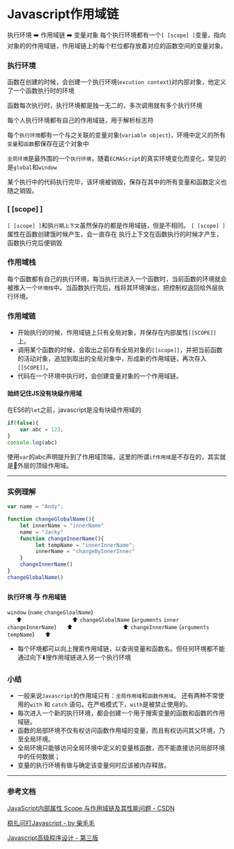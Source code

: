# Javascript作用域链
执行环境   :arrow_right:  作用域链  :arrow_right:  变量对象
每个执行环境都有一个`[ [scope] ]`变量，指向对象的的作用域链，作用域链上的每个栏位都存放着对应的函数空间的变量对象。
### 执行环境
函数在创建的时候，会创建一个执行环境(`excution context`)对内部对象，他定义了一个函数执行时的环境

函数每次执行时，执行环境都是独一无二的，多次调用就有多个执行环境

每个人执行环境都有自己的作用域链，用于解析标志符

每个`执行环境`都有一个与之关联的变量对象(`variable object`)，环境中定义的所有`变量`和`函数`都保存在这个对象中

`全局环境`是最外围的一个`执行环境`，随着`ECMAScript`的真实环境变化而变化，常见的是`global`和`window`

某个执行中的代码执行完毕，该环境被销毁，保存在其中的所有变量和函数定义也随之销毁。
### [ [scope] ]
`[ [scope] ]`和执`行期上下文`虽然保存的都是作用域链，但是不相同。
`[ [scope] ]`属性在函数创建饿时候产生，会一直存在
执行上下文在函数执行的时候才产生，函数执行完后便销毁

### 作用域栈
每个函数都有自己的执行环境，每当执行流进入一个函数时，当前函数的环境就会被推入一个`环境栈`中。当函数执行完后，栈将其环境弹出，把控制权返回给外层执行环境。

### 作用域链
* 开始执行的时候，作用域链上只有全局对象，并保存在内部属性`[[SCOPE]]`上。
* 调用某个函数的时候，会取出之前存有全局对象的`[[scope]]`，并把当前函数的活动对象，追加到取出的全局对象中，形成新的作用域链，再次存入`[[SCOPE]]`。
* 代码在一个环境中执行时，会创建变量对象的一个作用域链。  

#### 始终记住JS没有块级作用域 
在ES6的`let`之前，javascript是没有块级作用域的
```js
if(false){
    var abc = 123;
}
console.log(abc)
```
使用`var`的abc声明提升到了作用域顶端，这里的所谓`if作用域`是不存在的，其实就是外层的顶级作用域。
___
### 实例理解
```js
var name = "Andy";

function changeGlobalName(){
    let innerName = "innerName"
    name = "Jacky"
    function changeInnerName(){
         let tempName = "innerInnerName";
         innerName = "changeByInnerInner"
    }
    changeInnerName()
}
changeGlobalName()
```
### `执行环境` 与 `作用域链`
`window`       (`name`  `changeGloalName`)       
&nbsp;&nbsp;&nbsp;&nbsp;  :arrow_up:&nbsp;&nbsp;&nbsp;&nbsp;&nbsp;&nbsp;&nbsp;&nbsp;&nbsp;&nbsp;&nbsp;&nbsp;&nbsp;&nbsp;&nbsp;&nbsp;&nbsp;&nbsp;&nbsp;&nbsp;&nbsp;&nbsp;&nbsp;&nbsp;&nbsp;&nbsp;&nbsp;&nbsp;  :arrow_up:
`changeGlobalName`  (`arguments` `inner` `changeInnerName`)
&nbsp;&nbsp;&nbsp;&nbsp; :arrow_up:&nbsp;&nbsp;&nbsp;&nbsp;&nbsp;&nbsp;&nbsp;&nbsp;&nbsp;&nbsp;&nbsp;&nbsp;&nbsp;&nbsp;&nbsp;&nbsp;&nbsp;&nbsp;&nbsp;&nbsp;&nbsp;&nbsp;&nbsp;&nbsp;&nbsp;&nbsp;&nbsp;&nbsp;  :arrow_up:
`changeInnerName` (`arguments` `tempName`)
&nbsp;&nbsp;&nbsp;&nbsp; :arrow_up: 

* 每个环境都可以向上搜索作用域链，以查询变量和函数名。但任何环境都不能通过向下:arrow_down:搜作用域链进入另一个执行环境

### 小结
* 一般来说`Javascript`的作用域只有：`全局作用域`和`函数作用域`。
还有两种不常使用的`with` 和 `catch` 语句。在严格模式下，`with`是被禁止使用的。
* 每次进入一个新的执行环境，都会创建一个用于搜索变量的函数和函数的作用域链。
* 函数的局部环境不仅有权访问函数作用域的变量，而且有权访问其父环境，乃至全局环境。
* 全局环境只能够访问全局环境中定义的变量核函数，而不能直接访问局部环境中的任何数据；
* 变量的执行环境有做与确定该变量何时应该被内存释放。
___
### 参考文档 
[JavaScript内部属性 Scope 与作用域链及其性能问题 - CSDN](https://blog.csdn.net/q1056843325/article/details/53086893?locationNum=12&fps=1)

[稳扎问打Javascript - by 柴毛毛](https://blog.csdn.net/u010425776/article/details/53557942?utm_source=copy)   

[Javascript高级程序设计 - 第三版](https://blog.csdn.net/u010425776/article/details/53557942?utm_source=copy)
